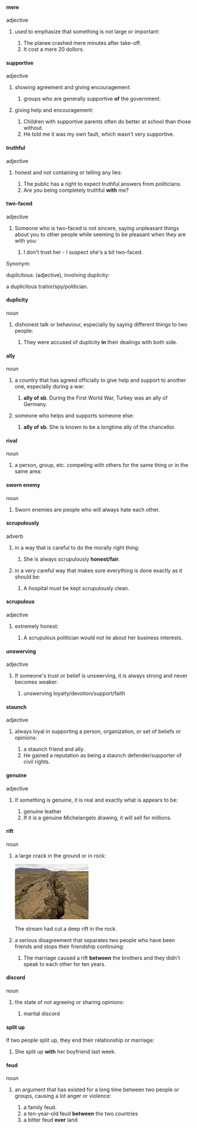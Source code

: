 #### mere
adjective

1. used to emphasize that something is not large or important:
   
   1. The planee crashed mere minutes after take-off.
   2. It cost a mere 20 dollors.

#### supportive
adjective

1. showing agreement and giving encouragement:
   
   1. groups who are generally supportive **of** the government.

2. giving help and encouragement:
   
   1. Children with supportive parents often do better at school than those without.
   2. He told me it was my own fault, which wasn't very supportive.


#### truthful
adjective

1. honest and not containing or telling any lies:
   
   1. The public has a right to expect truthful answers from politicians.
   2. Are you being completely truthful **with** me?


#### two-faced
adjective

1. Someone who is two-faced is not sincere, saying unpleasant things about you to other people while seeming to be pleasant when they are with you:
   
   1. I don't trust her - I suspect she's a bit two-faced.

Synonym:

duplicitous: (adjective), involving duplicity:

a duplicitous traitor/spy/politician.

#### duplicity
noun

1. dishonest talk or behaviour, especially by saying different things to two people:
   
   1. They were accused of duplicity **in** their dealings with both side.

#### ally
noun

1. a country that has agreed officially to give help and support to another one, especially during a war:
   
   1. **ally of sb**. During the First World War, Turkey was an ally of Germany.

2. someone who helps and supports someone else:
   
   1. **ally of sb**. She is known to be a longtime ally of the chancellor.

#### rival
noun

1. a person, group, etc. competing with others for the same thing or in the same area:
   
   
#### sworn enemy
noun

1. Sworn enemies are people who will always hate each other.


#### scrupulously
adverb

1. in a way that is careful to do the morally right thing:
   
   1. She is always scrupulously **honest/fair**.

2. in a very careful way that makes sure everything is done exactly as it should be:
   
   1. A hospital must be kept scrupulously clean.

#### scrupulous
adjective

1. extremely honest:
   
   1. A scrupulous politician would not lie about her business interests.


#### unswerving
adjective

1. If someone's trust or belief is unswerving, it is always strong and never becomes weaker:
   
   1. unswerving loyalty/devotion/support/faith


#### staunch
adjective

1. always loyal in supporting a person, organization, or set of beliefs or opinions:
   
   1. a staunch friend and ally.
   2. He gained a reputation as being a staunch defender/supporter of civil rights.

#### genuine
adjective

1. If something is genuine, it is real and exactly what is appears to be:
   
   1. genuine leather
   2. If it is a genuine Michelangelo drawing, it will sell for millions.


#### rift
noun

1. a large crack in the ground or in rock:
   
   ![](./rift_noun_002_31189.jpg)

   The stream had cut a deep rift in the rock.

2. a serious disagreement that separates two people who have been friends and stops their friendship continuing:

   1. The marriage caused a rift **between** the brothers and they didn't speak to each other for ten years.

#### discord
noun

1. the state of not agreeing or sharing opinions:
   
   1. marital discord

#### split up
If two people split up, they end their relationship or marriage:

1. She split up **with** her boyfriend last week.


#### feud
noun

1. an argument that has existed for a long time between two people or groups, causing a lot anger or violence:
   
   1. a family feud.
   2. a ten-year-old feud **between** the two countries
   3. a bitter feud **over** land








